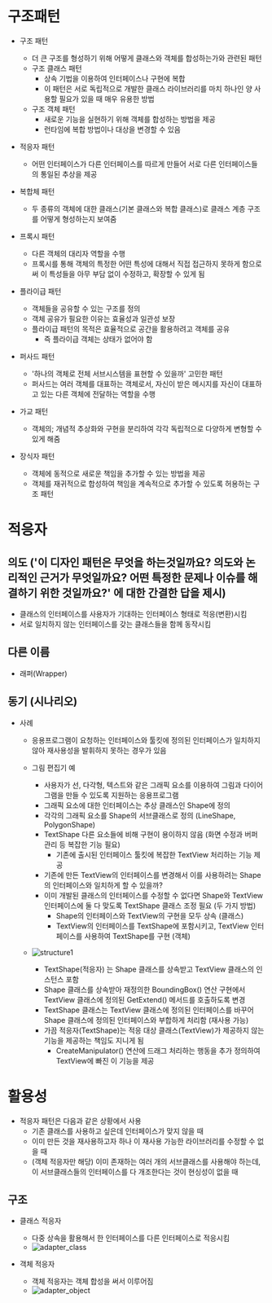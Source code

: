 # 구조패턴
- 구조 패턴
  - 더 큰 구조를 형성하기 위해 어떻게 클래스와 객체를 합성하는가와 관련된 패턴
  - 구조 클래스 패턴
    - 상속 기법을 이용하여 인터페이스나 구현에 복합
    - 이 패턴은 서로 독립적으로 개발한 클래스 라이브러리를 마치 하나인 양 사용할 필요가 있을 때 매우 유용한 방법
  - 구조 객체 패턴
    - 새로운 기능을 실현하기 위해 객체를 합성하는 방법을 제공
    - 런타임에 복합 방법이나 대상을 변경할 수 있음

- 적응자 패턴
  - 어떤 인터페이스가 다른 인터페이스를 따르게 만들어 서로 다른 인터페이스들의 통일된 추상을 제공 

- 복합체 패턴
  - 두 종류의 객체에 대한 클래스(기본 클래스와 복합 클래스)로 클래스 계층 구조를 어떻게 형성하는지 보여줌

- 프록시 패턴
  - 다른 객체의 대리자 역할을 수행
  - 프록시를 통해 객체의 특정한 어떤 특성에 대해서 직접 접근하지 못하게 함으로써 이 특성들을 아무 부담 없이 수정하고, 확장할 수 있게 됨 

- 플라이급 패턴
  - 객체들을 공유할 수 있는 구조를 정의
  - 객체 공유가 필요한 이유는 효율성과 일관성 보장
  - 플라이급 패턴의 목적은 효율적으로 공간을 활용하려고 객체를 공유
    - 즉 플라이급 객체는 상태가 없어야 함

- 퍼사드 패턴
  - '하나의 객체로 전체 서브시스템을 표현할 수 있을까' 고민한 패턴
  - 퍼사드는 여러 객체를 대표하는 객체로서, 자신이 받은 메시지를 자신이 대표하고 있는 다른 객체에 전달하는 역할을 수행

- 가교 패턴
  - 객체의; 개념적 추상화와 구현을 분리하여 각각 독립적으로 다양하게 변형할 수 있게 해줌 

- 장식자 패턴
  - 객체에 동적으로 새로운 책임을 추가할 수 있는 방법을 제공
  - 객체를 재귀적으로 합성하여 책임을 계속적으로 추가할 수 있도록 허용하는 구조 패턴


# 적응자
## 의도 ('이 디자인 패턴은 무엇을 하는것일까요? 의도와 논리적인 근거가 무엇일까요? 어떤 특정한 문제나 이슈를 해결하기 위한 것일까요?' 에 대한 간결한 답을 제시)
- 클래스의 인터페이스를 사용자가 기대하는 인터페이스 형태로 적응(변환)시킴
- 서로 일치하지 않는 인터페이스를 갖는 클래스들을 함께 동작시킴

## 다른 이름
- 래퍼(Wrapper)

## 동기 (시나리오)
- 사례
  - 응용프로그램이 요청하는 인터페이스와 툴킷에 정의된 인터페이스가 일치하지 않아 재사용성을 발휘하지 못하는 경우가 있음
  - 그림 편집기 예
    - 사용자가 선, 다각형, 텍스트와 같은 그래픽 요소를 이용하여 그림과 다이어그램을 만들 수 있도록 지원하는 응용프로그램
    - 그래픽 요소에 대한 인터페이스는 추상 클래스인 Shape에 정의
    - 각각의 그래픽 요소를 Shape의 서브클래스로 정의 (LineShape, PolygonShape)
    - TextShape 다른 요소들에 비해 구현이 용이하지 않음 (화면 수정과 버퍼 관리 등 복잡한 기능 필요)
      - 기존에 출시된 인터페이스 툴킷에 복잡한 TextView 처리하는 기능 제공
    - 기존에 만든 TextView의 인터페이스를 변경해서 이를 사용하려는 Shape의 인터페이스와 일치하게 할 수 있을까?
    - 이미 개발된 클래스의 인터페이스를 수정할 수 없다면 Shape와 TextView 인터페이스에 둘 다 맞도록 TextShape 클래스 조정 필요 (두 가지 방법)
      - Shape의 인터페이스와 TextView의 구현을 모두 상속 (클래스)
      - TextView의 인터페이스를 TextShape에 포함시키고, TextView 인터페이스를 사용하여 TextShape를 구현 (객체)

  - ![structure1](https://user-images.githubusercontent.com/7076334/133366293-a75c1f91-a1e7-4ca5-a1b2-f11102573999.png)
    - TextShape(적응자) 는 Shape 클래스를 상속받고 TextView 클래스의 인스턴스 포함
    - Shape 클래스를 상속받아 재정의한 BoundingBox() 연산 구현에서 TextView 클래스에 정의된 GetExtend() 메서드를 호출하도록 변경
    - TextShape 클래스는 TextView 클래스에 정의된 인터페이스를 바꾸어 Shape 클래스에 정의된 인터페이스와 부합하게 처리함 (재사용 가능)
    - 가끔 적응자(TextShape)는 적응 대상 클래스(TextView)가 제공하지 않는 기능을 제공하는 책임도 지니게 됨
      - CreateManipulator() 연산에 드래그 처리하는 행동을 추가 정의하여 TextView에 빠진 이 기능을 제공

# 활용성
- 적응자 패턴은 다음과 같은 상황에서 사용
  - 기존 클래스를 사용하고 싶은데 인터페이스가 맞지 않을 때
  - 이미 만든 것을 재사용하고자 하나 이 재사용 가능한 라이브러리를 수정할 수 없을 때
  - (객체 적응자만 해당) 이미 존재하는 여러 개의 서브클래스를 사용해야 하는데, 이 서브클래스들의 인터페이스를 다 개조한다는 것이 현싱성이 없을 때

## 구조
- 클래스 적응자
  - 다중 상속을 활용해서 한 인터페이스를 다른 인터페이스로 적응시킴
  - ![adapter_class](https://user-images.githubusercontent.com/7076334/133369615-158aaf2c-f45c-427f-94b0-5faf56c19419.png)

- 객체 적응자
  - 객체 적응자는 객체 합성을 써서 이루어짐
  - ![adapter_object](https://user-images.githubusercontent.com/7076334/133369620-f18b81e1-b6c8-4363-a82f-e56cead39152.png)





